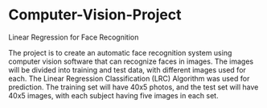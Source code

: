 # Computer-Vision-Project
Linear Regression for Face Recognition

The project is to create an automatic face recognition system using computer vision software that can recognize faces in images. The images will be divided into training and test data, with different images used for each. The Linear Regression Classification (LRC) Algorithm was used for prediction. The training set will have 40x5 photos, and the test set will have 40x5 images, with each subject having five images in each set.
